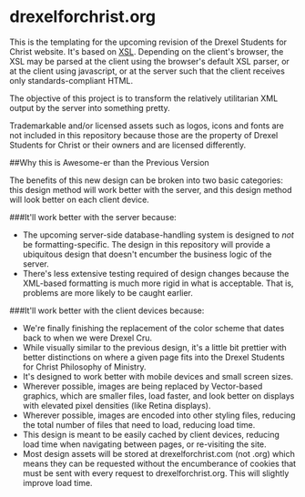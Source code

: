 drexelforchrist.org
===================

This is the templating for the upcoming revision of the Drexel Students for Christ website.  It's based on [XSL](https://en.wikipedia.org/wiki/XSL).  Depending on the client's browser, the XSL may be parsed at the client using the browser's default XSL parser, or at the client using javascript, or at the server such that the client receives only standards-compliant HTML.

The objective of this project is to transform the relatively utilitarian XML output by the server into something pretty. 
  
Trademarkable and/or licensed assets such as logos, icons and fonts are not included in this repository because those are the property of Drexel Students for Christ or their owners and are licensed differently. 

##Why this is Awesome-er than the Previous Version

The benefits of this new design can be broken into two basic categories: this design method will work better with the server, and this design method will look better on each client device.  

###It'll work better with the server because:

-	The upcoming server-side database-handling system is designed to *not* be formatting-specific.  The design in this repository will provide a ubiquitous design that doesn't encumber the business logic of the server.  
-	There's less extensive testing required of design changes because the XML-based formatting is much more rigid in what is acceptable.  That is, problems are more likely to be caught earlier. 
 
###It'll work better with the client devices because:

-	We're finally finishing the replacement of the color scheme that dates back to when we were Drexel Cru. 
-	While visually similar to the previous design, it's a little bit prettier with better distinctions on where a given page fits into the Drexel Students for Christ Philosophy of Ministry. 
-	It's designed to work better with mobile devices and small screen sizes.
-	Wherever possible, images are being replaced by Vector-based graphics, which are smaller files, load faster, and look better on displays with elevated pixel densities (like Retina displays).
-	Wherever possible, images are encoded into other styling files, reducing the total number of files that need to load, reducing load time. 
-	This design is meant to be easily cached by client devices, reducing load time when navigating between pages, or re-visiting the site. 
-	Most design assets will be stored at drexelforchrist.com (not .org) which means they can be requested without the encumberance of cookies that must be sent with every request to drexelforchrist.org.  This will slightly improve load time. 